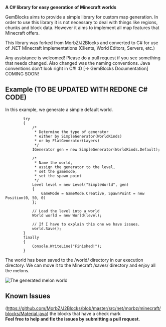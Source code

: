 **A C# library for easy generation of Minecraft worlds**

GemBlocks aims to provide a simple library for custom map generation. In order to use this library it is not necessary to deal with things like regions, chunks and block data. However it aims to implement all map features that Minecraft offers.

This library was forked from MorbZ/J2Blocks and converted to C# for use of .NET Minecraft implementations (Clients, World Editors, Servers, etc.)

Any assistance is welcomed! Please do a pull request if you see something that needs changed.
Also changed was the naming conventions. Java conventions don't look right in C#! :D
[→ GemBlocks Documentation] COMING SOON!

Example (TO BE UPDATED WITH REDONE C# CODE)
------
In this example, we generate a simple default world.

			try
            {
                /*
                 * Determine the type of generator
                 * either by SimpleGenerator(WorldKinds)
                 * or by FlatGenerator(Layers)
                 */
                IGenerator gen = new SimpleGenerator(WorldKinds.Default);
                
                /*
                 * Name the world,
                 * assign the generator to the level,
                 * set the gamemode,
                 * set the spawn point
                 */
                Level level = new Level("SimpleWorld", gen)
                {
                    GameMode = GameMode.Creative, SpawnPoint = new Position(0, 50, 0)
                };

                // Load the level into a world
                World world = new World(level);
                
                // If I have to explain this one we have issues.
                world.Save();
            }
            finally
            {
                Console.WriteLine("Finished!");
            }

The world has been saved to the /world/ directory in our execution directory. We can move it to the Minecraft /saves/ directory and enjoy all the melons.

![The generated melon world](https://raw.githubusercontent.com/MorbZ/J2Blocks/master/doc/example.jpg)

Known Issues
------
(https://github.com/MorbZ/J2Blocks/blob/master/src/net/morbz/minecraft/blocks/Material.java) the blocks that have a check mark  
**Feel free to help and fix the issues by submitting a pull request.**
